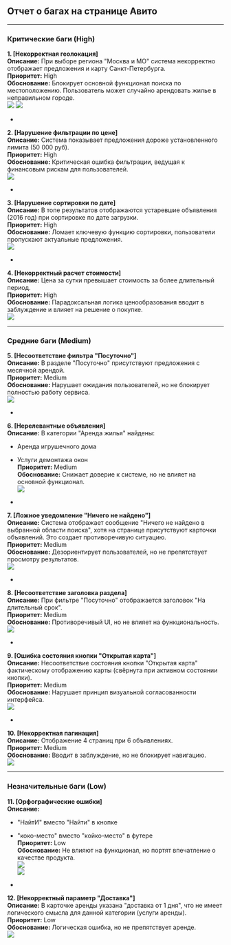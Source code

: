 ## Отчет о багах на странице Авито

---
### Критические баги (High)

**1. [Некорректная геолокация]**  
**Описание:** При выборе региона "Москва и МО" система некорректно отображает предложения и карту Санкт-Петербурга.   
**Приоритет:** High  
**Обоснование:** Блокирует основной функционал поиска по местоположению. Пользователь может случайно арендовать жилье в неправильном городе.  
![](img/2.png)
![](img/2_1.png)

-

**2. [Нарушение фильтрации по цене]**  
**Описание:** Система показывает предложения дороже установленного лимита (50 000 руб).  
**Приоритет:** High  
**Обоснование:** Критическая ошибка фильтрации, ведущая к финансовым рискам для пользователей.  
![](img/5.png)

-

**3. [Нарушение сортировки по дате]**  
**Описание:** В топе результатов отображаются устаревшие объявления (2016 год) при сортировке по дате загрузки.  
**Приоритет:** High  
**Обоснование:** Ломает ключевую функцию сортировки, пользователи пропускают актуальные предложения.  
![](img/7.png)

-

**4. [Некорректный расчет стоимости]**  
**Описание:** Цена за сутки превышает стоимость за более длительный период.  
**Приоритет:** High  
**Обоснование:** Парадоксальная логика ценообразования вводит в заблуждение и влияет на решение о покупке.  
![](img/13.png)

---

### Средние баги (Medium)

**5. [Несоответствие фильтра "Посуточно"]**  
**Описание:** В разделе "Посуточно" присутствуют предложения с месячной арендой.  
**Приоритет:** Medium  
**Обоснование:** Нарушает ожидания пользователей, но не блокирует полностью работу сервиса.  
![](img/3.png)

-

**6. [Нерелевантные объявления]**  
**Описание:** В категории "Аренда жилья" найдены:  
- Аренда игрушечного дома  
- Услуги демонтажа окон  
**Приоритет:** Medium  
**Обоснование:** Снижает доверие к системе, но не влияет на основной функционал.  
![](img/15.png)

-

**7. [Ложное уведомление "Ничего не найдено"]**  
**Описание:** Система отображает сообщение "Ничего не найдено в выбранной области поиска", хотя на странице присутствуют карточки объявлений. Это создает противоречивую ситуацию.  
**Приоритет:** Medium  
**Обоснование:** Дезориентирует пользователей, но не препятствует просмотру результатов.  
![](img/6.png)

-

**8. [Несоответствие заголовка раздела]**  
**Описание:** При фильтре "Посуточно" отображается заголовок "На длительный срок".  
**Приоритет:** Medium  
**Обоснование:** Противоречивый UI, но не влияет на функциональность.  
![](img/10.png)

-

**9. [Ошибка состояния кнопки "Открытая карта"]**  
**Описание:** Несоответствие состояния кнопки "Открытая карта" фактическому отображению карты (свёрнута при активном состоянии кнопки).  
**Приоритет:** Medium  
**Обоснование:** Нарушает принцип визуальной согласованности интерфейса.  
![](img/11.png)

-

**10. [Некорректная пагинация]**  
**Описание:** Отображение 4 страниц при 6 объявлениях.  
**Приоритет:** Medium  
**Обоснование:** Вводит в заблуждение, но не блокирует навигацию.  
![](img/14.png)

---

### Незначительные баги (Low)

**11. [Орфографические ошибки]**  
**Описание:**  
- "НайтИ" вместо "Найти" в кнопке  
- "коко-место" вместо "койко-место" в футере  
**Приоритет:** Low  
**Обоснование:** Не влияют на функционал, но портят впечатление о качестве продукта.  
![](img/1.png)  
![](img/8.png)

-

**12. [Некорректный параметр "Доставка"]**  
**Описание:** В карточке аренды указана "доставка от 1 дня", что не имеет логического смысла для данной категории (услуги аренды).  
**Приоритет:** Low  
**Обоснование:** Логическая ошибка, но не препятствует аренде.  
![](img/9.png) 
